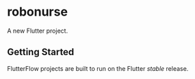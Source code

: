 # robonurse

A new Flutter project.

## Getting Started

FlutterFlow projects are built to run on the Flutter _stable_ release.

